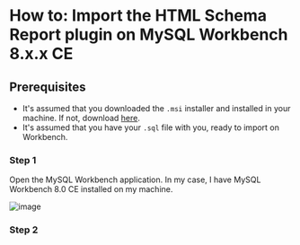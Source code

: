 # How to: Import the HTML Schema Report plugin on MySQL Workbench 8.x.x CE

## Prerequisites
- It's assumed that you downloaded the `.msi` installer and installed in your machine. If not, download [here](https://dev.mysql.com/downloads/workbench/).
- It's assumed that you have your `.sql` file with you, ready to import on Workbench.

### Step 1
Open the MySQL Workbench application. In my case, I have MySQL Workbench 8.0 CE installed on my machine.

![image](https://user-images.githubusercontent.com/58999917/191227780-7d4610ef-d65f-4120-9402-5639dabdd8d5.png)

### Step 2


